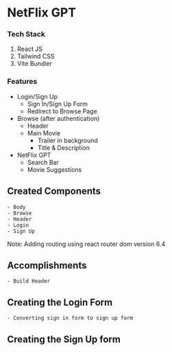 # NetFlix GPT

### Tech Stack

1. React JS
2. Tailwind CSS
3. Vite Bundler

### Features 
- Login/Sign Up
    - Sign In/Sign Up Form
    - Redirect to Browse Page
- Browse (after authentication)
    - Header
    - Main Movie 
        - Trailer in background
        - Title & Description
- NetFlix GPT
    - Search Bar
    - Movie Suggestions


## Created Components
    - Body
    - Browse
    - Header 
    - Login
    - Sign Up 

Note: Adding routing using react router dom version 6.4

## Accomplishments

    - Build Header


## Creating the Login Form

    - Converting sign in form to sign up form

## Creating the Sign Up form